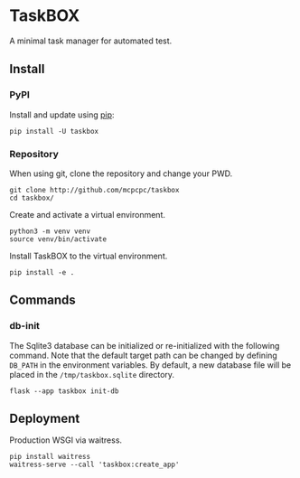 # TaskBOX

A minimal task manager for automated test.

## Install

### PyPI

Install and update using [pip](https://pip.pypa.io/en/stable/getting-started/):

```shell
pip install -U taskbox
```

### Repository

When using git, clone the repository and change your PWD.

```shell
git clone http://github.com/mcpcpc/taskbox
cd taskbox/
```

Create and activate a virtual environment.

```shell
python3 -m venv venv
source venv/bin/activate
```

Install TaskBOX to the virtual environment.

```shell
pip install -e .
```

## Commands

### db-init

The Sqlite3 database can be initialized or re-initialized with the
following command. Note that the default target path can be changed
by defining `DB_PATH` in the environment variables. By default, a
new database file will be placed in the `/tmp/taskbox.sqlite`
directory.

```shell
flask --app taskbox init-db
```

## Deployment

Production WSGI via waitress.

```
pip install waitress
waitress-serve --call 'taskbox:create_app'
```
